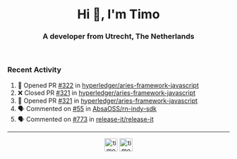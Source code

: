 <h1 align="center">Hi 👋, I'm Timo</h1>
<h3 align="center">A developer from Utrecht, The Netherlands</h3>
<br/>
<!-- https://github.com/rahuldkjain/github-profile-readme-generator --!>

<!--  <p align="left"><img src="https://github-readme-stats.vercel.app/api?username=timoglastra&show_icons=true&count_private=true&" alt="timoglastra" /></p> --!>

<!--
Github language stats
<p align="left"><img src="https://github-readme-stats.vercel.app/api/top-langs/?username=timoglastra&layout=compact" alt="timoglastra" /><p>
-->

<!-- Codestats language stats -->
<!-- <p align="left"><img src="https://codestats-readme.vercel.app/api/top-langs/?username=timoglastra&layout=compact&language_count=12" alt="timoglastra" /><p>    --!>
  
<h3>Recent Activity</h3>

<!--START_SECTION:activity-->
1. 💪 Opened PR [#322](https://github.com/hyperledger/aries-framework-javascript/pull/322) in [hyperledger/aries-framework-javascript](https://github.com/hyperledger/aries-framework-javascript)
2. ❌ Closed PR [#321](https://github.com/hyperledger/aries-framework-javascript/pull/321) in [hyperledger/aries-framework-javascript](https://github.com/hyperledger/aries-framework-javascript)
3. 💪 Opened PR [#321](https://github.com/hyperledger/aries-framework-javascript/pull/321) in [hyperledger/aries-framework-javascript](https://github.com/hyperledger/aries-framework-javascript)
4. 🗣 Commented on [#55](https://github.com/AbsaOSS/rn-indy-sdk/issues/55) in [AbsaOSS/rn-indy-sdk](https://github.com/AbsaOSS/rn-indy-sdk)
5. 🗣 Commented on [#773](https://github.com/release-it/release-it/issues/773) in [release-it/release-it](https://github.com/release-it/release-it)
<!--END_SECTION:activity-->

---

<p align="center">
<a href="https://twitter.com/timoglastra" target="blank"><img align="center" src="https://cdn.jsdelivr.net/npm/simple-icons@3.0.1/icons/twitter.svg" alt="timoglastra" height="30" width="30" /></a>
<a href="https://linkedin.com/in/timoglastra" target="blank"><img align="center" src="https://cdn.jsdelivr.net/npm/simple-icons@3.0.1/icons/linkedin.svg" alt="timoglastra" height="30" width="30" /></a>
</p>




